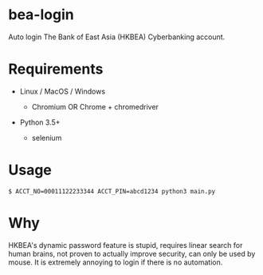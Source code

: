 # bea-login
Auto login The Bank of East Asia (HKBEA) Cyberbanking account.

# Requirements
- Linux / MacOS / Windows
    - Chromium OR Chrome + chromedriver

- Python 3.5+
    - selenium

# Usage
`$ ACCT_NO=00011122233344 ACCT_PIN=abcd1234 python3 main.py`

# Why
HKBEA's dynamic password feature is stupid, requires linear search for human brains, not proven to actually improve security, can only be used by mouse. It is extremely annoying to login if there is no automation.
